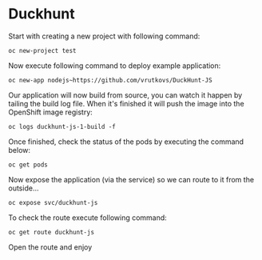 # Duckhunt

Start with creating a new project with following command:

```
oc new-project test
```

Now execute following command to deploy example application:

```
oc new-app nodejs~https://github.com/vrutkovs/DuckHunt-JS
```

Our application will now build from source, you can watch it happen by tailing the build log file. When it's finished it will push the image into the OpenShift image registry:

```
oc logs duckhunt-js-1-build -f
```

Once finished, check the status of the pods by executing the command below:

```
oc get pods
```

Now expose the application (via the service) so we can route to it from the outside...

```
oc expose svc/duckhunt-js
```

To check the route execute following command:

```
oc get route duckhunt-js
```

Open the route and enjoy
